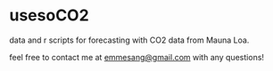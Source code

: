 # usesoCO2

data and r scripts for forecasting with CO2 data from Mauna Loa.

feel free to contact me at emmesang@gmail.com with any questions!
